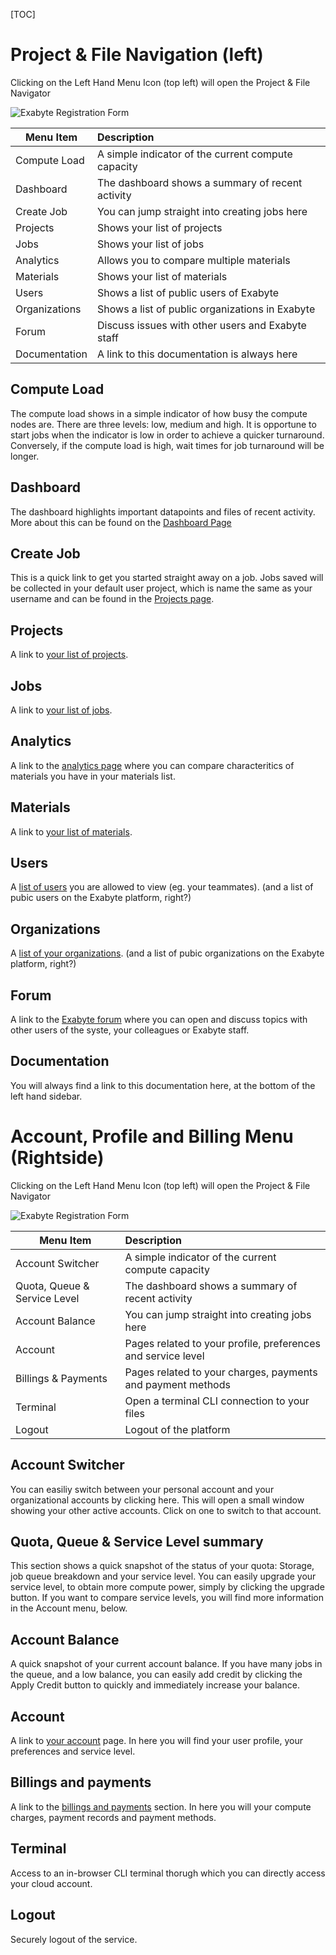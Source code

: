 [TOC]

# Project & File Navigation (left)
Clicking on the Left Hand Menu Icon (top left) will open the Project & File Navigator

![Exabyte Registration Form](../images/LeftNavigation.png "Projects")


| Menu Item         | Description
| -------------     |:-------------
| Compute Load      | A simple indicator of the current compute capacity
| Dashboard         | The dashboard shows a summary of recent activity
| Create Job        | You can jump straight into creating jobs here
| Projects          | Shows your list of projects
| Jobs              | Shows your list of jobs
| Analytics         | Allows you to compare multiple materials
| Materials         | Shows your list of materials
| Users             | Shows a list of public users of Exabyte
| Organizations     | Shows a list of public organizations in Exabyte
| Forum             | Discuss issues with other users and Exabyte staff
| Documentation     | A link to this documentation is always here


## Compute Load
The compute load shows in a simple indicator of how busy the compute nodes are. There are three levels: low, medium and high. It is opportune to start jobs when the indicator is low in order to achieve a quicker turnaround. Conversely, if the compute load is high, wait times for job turnaround will be longer.

## Dashboard
The dashboard highlights important datapoints and files of recent activity. More about this can be found on the [Dashboard Page](dashboard.md)

## Create Job
This is a quick link to get you started straight away on a job. Jobs saved will be collected in your default user project, which is name the same as your username and can be found in the [Projects page](projects.md).

## Projects
A link to [your list of projects](projects.md).

## Jobs
A link to [your list of jobs](jobs.md).

## Analytics
A link to the [analytics page](analyics.md) where you can compare characteritics of materials you have in your materials list.

## Materials
A link to [your list of materials](materials.md).

## Users
A [list of users](users.md) you are allowed to view (eg. your teammates). (and a list of pubic users on the Exabyte platform, right?)

## Organizations
A [list of your organizations](organizations.md). (and a list of pubic organizations on the Exabyte platform, right?)

## Forum
A link to the [Exabyte forum](forum.md) where you can open and discuss topics with other users of the syste, your colleagues or Exabyte staff.

## Documentation
You will always find a link to this documentation here, at the bottom of the left hand sidebar.

# Account, Profile and Billing Menu (Rightside)
Clicking on the Left Hand Menu Icon (top left) will open the Project & File Navigator

![Exabyte Registration Form](../images/RightNavigation.png "Account")

| Menu Item                     | Description
| -------------                 |:-------------
| Account Switcher              | A simple indicator of the current compute capacity
| Quota, Queue & Service Level  | The dashboard shows a summary of recent activity
| Account Balance               | You can jump straight into creating jobs here
| Account                       | Pages related to your profile, preferences and service level
| Billings & Payments           | Pages related to your charges, payments and payment methods
| Terminal                      | Open a terminal CLI connection to your files
| Logout                        | Logout of the platform


## Account Switcher
You can easiliy switch between your personal account and your organizational accounts by clicking here. This will open a small window showing your other active accounts. Click on one to switch to that account.

## Quota, Queue & Service Level summary
This section shows a quick snapshot of the status of your quota: Storage, job queue breakdown and your service level. You can easily upgrade your service level, to obtain more compute power, simply by clicking the upgrade button. If you want to compare service levels, you will find more information in the Account menu, below.

## Account Balance
A quick snapshot of your current account balance. If you have many jobs in the queue, and a low balance, you can easily add credit by clicking the Apply Credit button to quickly and immediately increase your balance.

## Account
A link to [your account](account.md) page. In here you will find your user profile, your preferences and service level.

## Billings and payments
A link to the [billings and payments](billings.md) section. In here you will your compute charges, payment records and payment methods.

## Terminal
Access to an in-browser CLI terminal thorugh which you can directly access your cloud account.

## Logout
Securely logout of the service.
